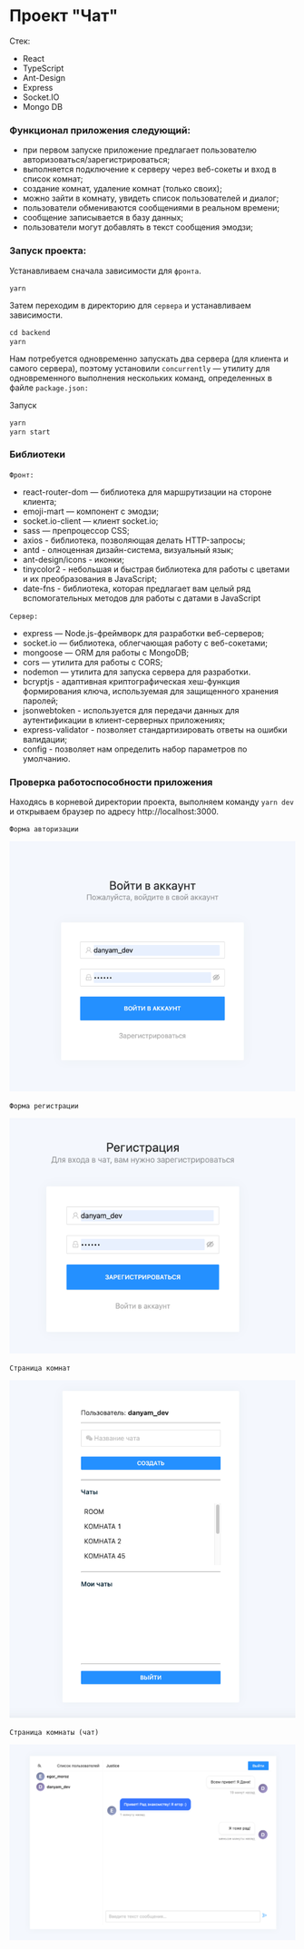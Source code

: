 # Проект "Чат"
Стек:
- React
- TypeScript
- Ant-Design
- Express
- Socket.IO
- Mongo DB

### Функционал приложения следующий:
- при первом запуске приложение предлагает пользователю  авторизоваться/зарегистрироваться;
- выполняется подключение к серверу через веб-сокеты и вход в список комнат;
- создание комнат, удаление комнат (только своих);
- можно зайти в комнату, увидеть список пользователей и диалог;
- пользователи обмениваются сообщениями в реальном времени;
- сообщение записывается в базу данных;
- пользователи могут добавлять в текст сообщения эмодзи;

### Запуск проекта:

Устанавливаем сначала зависимости для `фронта`.
```
yarn
```
Затем переходим в директорию для `сервера` и устанавливаем зависимости.
```
cd backend
yarn
```
Нам потребуется одновременно запускать два сервера (для клиента и самого сервера), поэтому установили `concurrently` — утилиту для одновременного выполнения нескольких команд, определенных в файле `package.json:`

Запуск
```
yarn
yarn start
```

### Библиотеки

`Фронт:`
- react-router-dom — библиотека для маршрутизации на стороне клиента;
- emoji-mart — компонент с эмодзи;
- socket.io-client — клиент socket.io;
- sass — препроцессор CSS;
- axios - библиотека, позволяющая делать HTTP-запросы;
- antd - олноценная дизайн-система, визуальный язык;
- ant-design/icons - иконки;
- tinycolor2 - небольшая и быстрая библиотека для работы с цветами и их преобразования в JavaScript;
- date-fns - библиотека, которая предлагает вам целый ряд вспомогательных методов для работы с датами в JavaScript

`Сервер:`
- express — Node.js-фреймворк для разработки веб-серверов;
- socket.io — библиотека, облегчающая работу с веб-сокетами;
- mongoose — ORM для работы с MongoDB;
- cors — утилита для работы с CORS;
- nodemon — утилита для запуска сервера для разработки.
- bcryptjs - адаптивная криптографическая хеш-функция формирования ключа, используемая для защищенного хранения паролей;
- jsonwebtoken - используется для передачи данных для аутентификации в клиент-серверных приложениях;
- express-validator - позволяет стандартизировать ответы на ошибки валидации;
- config - позволяет нам определить набор параметров по умолчанию.

### Проверка работоспособности приложения
Находясь в корневой директории проекта, выполняем команду `yarn dev` и открываем браузер по адресу http://localhost:3000.

    Форма авторизации

![img.png](img.png)

    Форма регистрации

![img_1.png](img_1.png)

    Страница комнат

![img_2.png](img_2.png)

    Страница комнаты (чат)

![img_3.png](img_3.png)